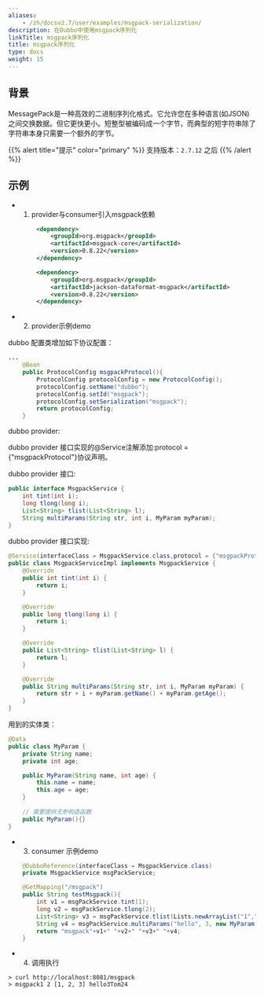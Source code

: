 ```yaml
---
aliases:
    - /zh/docsv2.7/user/examples/msgpack-serialization/
description: 在Dubbo中使用msgpack序列化
linkTitle: msgpack序列化
title: msgpack序列化
type: docs
weight: 15
---
```


## 背景
MessagePack是一种高效的二进制序列化格式。它允许您在多种语言(如JSON)之间交换数据。但它更快更小。短整型被编码成一个字节，而典型的短字符串除了字符串本身只需要一个额外的字节。


{{% alert title="提示" color="primary" %}}
支持版本：`2.7.12` 之后
{{% /alert %}}

## 示例

- 1. provider与consumer引入msgpack依赖

```xml
        <dependency>
            <groupId>org.msgpack</groupId>
            <artifactId>msgpack-core</artifactId>
            <version>0.8.22</version>
        </dependency>

        <dependency>
            <groupId>org.msgpack</groupId>
            <artifactId>jackson-dataformat-msgpack</artifactId>
            <version>0.8.22</version>
        </dependency>
```

- 2. provider示例demo

dubbo 配置类增加如下协议配置：

```java
...
    @Bean
	public ProtocolConfig msgpackProtocol(){
        ProtocolConfig protocolConfig = new ProtocolConfig();
        protocolConfig.setName("dubbo");
        protocolConfig.setId("msgpack");
        protocolConfig.setSerialization("msgpack");
        return protocolConfig;
    }
```

dubbo provider:

dubbo provider 接口实现的@Service注解添加:protocol = {"msgpackProtocol"}协议声明。

dubbo provider 接口:

```java
public interface MsgpackService {
    int tint(int i);
    long tlong(long i);
    List<String> tlist(List<String> l);
    String multiParams(String str, int i, MyParam myParam);
}
```

dubbo provider 接口实现:

```java
@Service(interfaceClass = MsgpackService.class,protocol = {"msgpackProtocol"})
public class MsgpackServiceImpl implements MsgpackService {
    @Override
    public int tint(int i) {
        return i;
    }

    @Override
    public long tlong(long i) {
        return i;
    }

    @Override
    public List<String> tlist(List<String> l) {
        return l;
    }

    @Override
    public String multiParams(String str, int i, MyParam myParam) {
        return str + i + myParam.getName() + myParam.getAge();
    }
}
```

用到的实体类：

```java
@Data
public class MyParam {
    private String name;
    private int age;

    public MyParam(String name, int age) {
        this.name = name;
        this.age = age;
    }
    
    // 需要提供无参构造函数
    public MyParam(){}
}

```

- 3. consumer 示例demo

```java
    @DubboReference(interfaceClass = MsgpackService.class)
    private MsgpackService msgPackService;

    @GetMapping("/msgpack")
    public String testMsgpack(){
        int v1 = msgPackService.tint(1);
        long v2 = msgPackService.tlong(2);
        List<String> v3 = msgPackService.tlist(Lists.newArrayList("1","2","3"));
        String v4 = msgPackService.multiParams("hello", 3, new MyParam("Tom", 24));
        return "msgpack"+v1+" "+v2+" "+v3+" "+v4;
    }
```

- 4. 调用执行

```
> curl http://localhost:8081/msgpack
> msgpack1 2 [1, 2, 3] hello3Tom24
```